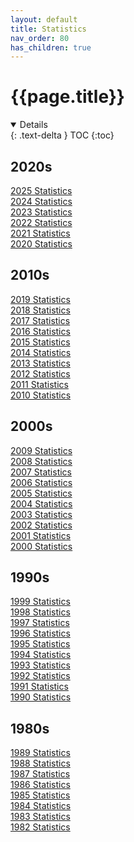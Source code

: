 ```yaml
---
layout: default
title: Statistics
nav_order: 80
has_children: true
---
```


# {{page.title}}

<details open markdown="block">
  {: .text-delta }
TOC
{:toc}
</details>

## 2020s

[2025 Statistics](2025)<br />
[2024 Statistics](2024)<br />
[2023 Statistics](2023)<br />
[2022 Statistics](2022)<br />
[2021 Statistics](2021)<br />
[2020 Statistics](2020)<br />

## 2010s

[2019 Statistics](2019)<br />
[2018 Statistics](2018)<br />
[2017 Statistics](2017)<br />
[2016 Statistics](2016)<br />
[2015 Statistics](2015)<br />
[2014 Statistics](2014)<br />
[2013 Statistics](2013)<br />
[2012 Statistics](2012)<br />
[2011 Statistics](2011)<br />
[2010 Statistics](2010)<br />

## 2000s

[2009 Statistics](2009)<br />
[2008 Statistics](2008)<br />
[2007 Statistics](2007)<br />
[2006 Statistics](2006)<br />
[2005 Statistics](2005)<br />
[2004 Statistics](2004)<br />
[2003 Statistics](2003)<br />
[2002 Statistics](2002)<br />
[2001 Statistics](2001)<br />
[2000 Statistics](2000)<br />

## 1990s

[1999 Statistics](1999)<br />
[1998 Statistics](1998)<br />
[1997 Statistics](1997)<br />
[1996 Statistics](1996)<br />
[1995 Statistics](1995)<br />
[1994 Statistics](1994)<br />
[1993 Statistics](1993)<br />
[1992 Statistics](1992)<br />
[1991 Statistics](1991)<br />
[1990 Statistics](1990)<br />

## 1980s

[1989 Statistics](1989)<br />
[1988 Statistics](1988)<br />
[1987 Statistics](1987)<br />
[1986 Statistics](1986)<br />
[1985 Statistics](1985)<br />
[1984 Statistics](1984)<br />
[1983 Statistics](1983)<br />
[1982 Statistics](1982)<br />